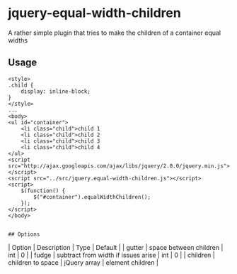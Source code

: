 # jquery-equal-width-children

A rather simple plugin that tries to make the children of a container equal widths


## Usage


	<style>
	.child {
		display: inline-block;
	}
	</style>
	...
	<body>
	<ul id="container">
		<li class="child">child 1
		<li class="child">child 2
		<li class="child">child 3
		<li class="child">child 4
	</ul>
	<script src="http://ajax.googleapis.com/ajax/libs/jquery/2.0.0/jquery.min.js"></script>
	<script src="../src/jquery.equal-width-children.js"></script>		
	<script>
		$(function() {
			$("#container").equalWidthChildren();
		});
	</script>		
	</body>


	## Options

| Option        | Description                         | Type           | Default          |
| gutter        | space between children              | int            | 0                |
| fudge         | subtract from width if issues arise | int            | 0                |
| children      | children to space                   | jQuery array   | element children |